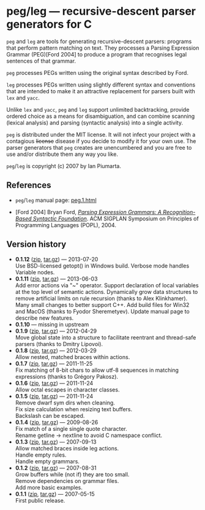 # peg/leg &mdash; recursive-descent parser generators for C

<code>peg</code> and <code>leg</code> are tools for generating recursive-descent parsers: programs that perform pattern matching on
text.  They processes a Parsing Expression Grammar (PEG)[Ford 2004] to produce a program that recognises legal sentences of that grammar.

<code>peg</code> processes PEGs written using the original syntax described by Ford.

<code>leg</code> processes PEGs written using slightly different syntax and conventions that are intended to make it an attractive replacement for parsers built with <code>lex</code> and <code>yacc</code>.

Unlike <code>lex</code> and <code>yacc</code>, <code>peg</code> and <code>leg</code> support unlimited backtracking, provide ordered choice as a means for disambiguation, and can combine scanning (lexical analysis) and parsing (syntactic analysis) into a single activity.

<code>peg</code> is distributed under the MIT license.  It will not infect your project with a contagious <strike>license</strike> disease if you
decide to modify it for your own use.  The parser generators that <code>peg</code> creates are unencumbered and you are free to use and/or
distribute them any way you like.

<code>peg</code>/<code>leg</code> is copyright (c) 2007 by Ian Piumarta.

## References

* <code>peg</code>/<code>leg</code> manual page: [peg.1.html][1]

* [Ford 2004] Bryan Ford, [*Parsing Expression Grammars: A Recognition-Based Syntactic Foundation*][2]. ACM SIGPLAN Symposium on Principles of Programming Languages (POPL), 2004.

[1]: http://piumarta.com/software/peg/peg.1.html "peg/leg manual"
[2]: http://bford.info/pub/lang/peg "Parsing Expression Grammars: A Recognition-Based Syntactic Foundation"

## Version history

* **0.1.12** ([zip](../../archive/0.1.12.zip), [tar.gz](../../archive/0.1.12.tar.gz)) &mdash; 2013-07-20  
Use BSD-licensed getopt() in Windows build. Verbose mode handles Variable nodes.
* **0.1.11** ([zip](../../archive/0.1.11.zip), [tar.gz](../../archive/0.1.11.tar.gz)) &mdash; 2013-06-03  
Add error actions via "~" operator. Support declaration of local variables at
the top level of semantic actions. Dynamically grow data structures to remove
artificial limits on rule recursion (thanks to Alex Klinkhamer). Many small
changes to better support C++. Add build files for Win32 and MacOS (thanks to
Fyodor Sheremetyev). Update manual page to describe new features.
* **0.1.10** &mdash; missing in upstream
* **0.1.9** ([zip](../../archive/0.1.9.zip), [tar.gz](../../archive/0.1.9.tar.gz)) &mdash; 2012-04-29  
Move global state into a structure to facilitate reentrant and thread-safe parsers (thanks to Dmitry Lipovoi).
* **0.1.8** ([zip](../../archive/0.1.8.zip), [tar.gz](../../archive/0.1.8.tar.gz)) &mdash; 2012-03-29  
Allow nested, matched braces within actions.
* **0.1.7** ([zip](../../archive/0.1.7.zip), [tar.gz](../../archive/0.1.7.tar.gz)) &mdash; 2011-11-25  
Fix matching of 8-bit chars to allow utf-8 sequences in matching expressions (thanks to Gr&eacute;gory Pakosz).
* **0.1.6** ([zip](../../archive/0.1.6.zip), [tar.gz](../../archive/0.1.6.tar.gz)) &mdash; 2011-11-24  
Allow octal escapes in character classes.
* **0.1.5** ([zip](../../archive/0.1.5.zip), [tar.gz](../../archive/0.1.5.tar.gz)) &mdash; 2011-11-24  
Remove dwarf sym dirs when cleaning.  
Fix size calculation when resizing text buffers.  
Backslash can be escaped.  
* **0.1.4** ([zip](../../archive/0.1.4.zip), [tar.gz](../../archive/0.1.4.tar.gz)) &mdash; 2009-08-26  
Fix match of a single single quote character.  
Rename getline -> nextline to avoid C namespace conflict.  
* **0.1.3** ([zip](../../archive/0.1.3.zip), [tar.gz](../../archive/0.1.3.tar.gz)) &mdash; 2007-09-13  
Allow matched braces inside leg actions.  
Handle empty rules.  
Handle empty grammars.  
* **0.1.2** ([zip](../../archive/0.1.2.zip), [tar.gz](../../archive/0.1.2.tar.gz)) &mdash; 2007-08-31  
Grow buffers while (not if) they are too small.  
Remove dependencies on grammar files.  
Add more basic examples.  
* **0.1.1** ([zip](../../archive/0.1.1.zip), [tar.gz](../../archive/0.1.1.tar.gz)) &mdash; 2007-05-15  
First public release.
